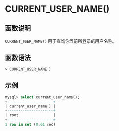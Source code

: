 # **CURRENT_USER_NAME()**

## **函数说明**

`CURRENT_USER_NAME()` 用于查询你当前所登录的用户名称。

## **函数语法**

```
> CURRENT_USER_NAME()
```

## **示例**

```sql
mysql> select current_user_name();
+---------------------+
| current_user_name() |
+---------------------+
| root                |
+---------------------+
1 row in set (0.01 sec)
```
